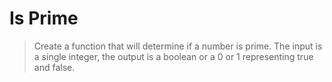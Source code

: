 # Is Prime

>Create a function that will determine if a number is prime. The input is a single integer, the output is a boolean or a 0 or 1 representing true and false.